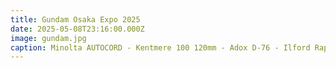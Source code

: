 ```yaml
---
title: Gundam Osaka Expo 2025 
date: 2025-05-08T23:16:00.000Z
image: gundam.jpg
caption: Minolta AUTOCORD - Kentmere 100 120mm - Adox D-76 - Ilford Rapid Fixer - Osaka 2025
---
```

